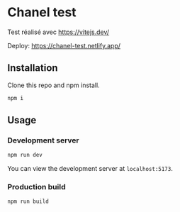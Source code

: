 # Chanel test

Test réalisé avec https://vitejs.dev/

Deploy: https://chanel-test.netlify.app/

## Installation

Clone this repo and npm install.

```bash
npm i
```

## Usage

### Development server

```bash
npm run dev
```

You can view the development server at `localhost:5173`.

### Production build

```bash
npm run build
```
